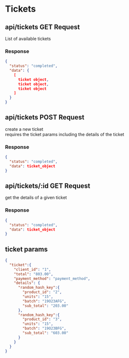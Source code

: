 # Tickets

## api/tickets **GET Request**
List of available tickets

### Response
```json
{
  "status": "completed",
  "data": {
    [
      ticket object,
      ticket object,
      ticket object
    ]
  } 
}
```

## api/tickets **POST Request**
create a new ticket  
requires the ticket params including the details of the ticket

### Response
```json
{
  "status": "completed",
  "data": ticket_object
}
```

## api/tickets/:id **GET Request**
get the details of a given ticket

### Response
```json
{
  "status": "completed",
  "data": ticket_object
}
```

## ticket params
```json
{
  "ticket":{
    "client_id": "1",
    "total": "803.00",
    "payment_method": "payment_method",
    "details": {
      "random_hash_key":{
        "product_id": "2",
        "units": "15",
        "batch": "19O23AFG",
        "sub_total": "203.00"
      },
      "random_hash_key":{
        "product_id": "3",
        "units": "15",
        "batch": "19O23BFG",
        "sub_total": "603.00"
      }
    }
  }
}
```
